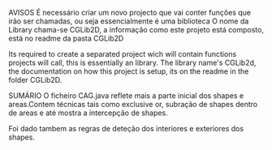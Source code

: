 
AVISOS
É necessário criar um novo projecto que vai conter funções que irão ser chamadas, ou seja essencialmente é uma biblioteca
O nome da Library chama-se CGLib2D, a informação como este projeto está composto, está no readme da pasta CGLib2D


Its required to create a separated project wich will contain functions projects will call, this is essentially an library.
The library name's CGLib2d, the documentation on how this project is setup, its on the readme in the folder CGLib2D.


SUMÁRIO
O ficheiro CAG.java reflete mais a parte inicial dos shapes e areas.Contem técnicas tais como exclusive or, subração de shapes dentro de areas e até mostra a intercepção de shapes.

Foi dado tambem as regras de deteção dos interiores e exteriores dos shapes.

